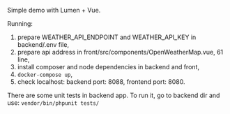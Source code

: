 Simple demo with Lumen + Vue.

Running:
1. prepare WEATHER_API_ENDPOINT and WEATHER_API_KEY in backend/.env file,
2. prepare api address in front/src/components/OpenWeatherMap.vue, 61 line,
3. install composer and node dependencies in backend and front,
4. ```docker-compose up```,
5. check localhost:
    backend port: 8088,
    frontend port: 8080.

There are some unit tests in backend app. To run it, go to backend dir and use:
```vendor/bin/phpunit tests/```
